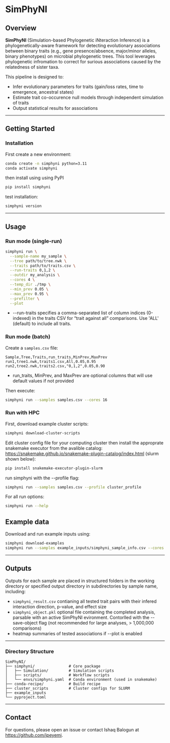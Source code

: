 # SimPhyNI

## Overview

**SimPhyNI** (Simulation-based Phylogenetic iNteraction Inference) is a phylogenetically-aware framework for detecting evolutionary associations between binary traits (e.g., gene presence/absence, major/minor alleles, binary phenotypes) on microbial phylogenetic trees. This tool leverages phylogenetic infromation to correct for surious associations caused by the relatedness of sister taxa. 

This pipeline is designed to:

* Infer evolutionary parameters for traits (gain/loss rates, time to emergence, ancestral states)
* Estimate trait co-occurence null models through independent simulation of traits
* Output statistical results for associations 

---

## Getting Started

### Installation

First create a new environment:

```bash
conda create -n simphyni python=3.11
conda activate simphyni
```

then install using using PyPI

```bash
pip install simphyni
```

test installation:

```bash
simphyni version
```

---

## Usage

### Run mode (single-run)

```bash
simphyni run \
  --sample-name my_sample \
  --tree path/to/tree.nwk \
  --traits path/to/traits.csv \
  --run-traits 0,1,2 \
  --outdir my_analysis \
  --cores 4 \
  --temp_dir ./tmp \
  --min_prev 0.05 \
  --max_prev 0.95 \
  --prefilter \
  --plot
```

* --run-traits specifies a comma-separated list of column indices (0-indexed) in the traits CSV for “trait against all” comparisons. Use 'ALL' (default) to include all traits.


### Run mode (batch)

Create a `samples.csv` file:

```csv
Sample,Tree,Traits,run_traits,MinPrev,MaxPrev
run1,tree1.nwk,traits1.csv,All,0.05,0.95
run2,tree2.nwk,traits2.csv,"0,1,2",0.05,0.90
```
* run_traits, MinPrev, and MaxPrev are optional columns that will use default values if not provided

Then execute:

```bash
simphyni run --samples samples.csv --cores 16
```

### Run with HPC

First, download example cluster scripts:
```bash
simphyni download-cluster-scripts
```

Edit cluster config file for your computing cluster then install the approprate snakemake executor from the avalible catalog: https://snakemake.github.io/snakemake-plugin-catalog/index.html (slurm shown below): 
```bash
pip install snakemake-executor-plugin-slurm
```

run simphyni with the --profile flag:
```bash
simphyni run --samples samples.csv --profile cluster_profile
```

For all run options:

```bash
simphyni run --help
```

## Example data

Download and run example inputs using:
```bash
simphyni download-examples
simphyni run --samples example_inputs/simphyni_sample_info.csv --cores 8 --prefilter --plot
```
---

## Outputs

Outputs for each sample are placed in structured folders in the working directory or specified output directory in subdirectories by sample name, including:

* `simphyni_result.csv` contianing all tested trait pairs with their infered interaction direction, p-value, and effect size
* `simphyni_object.pkl` optional file containing the completed analysis, parsable with an active SimPhyNI evironment. Contorlled with the --save-object flag (not recommended for large analyses, > 1,000,000 comparisons)
* heatmap summaries of tested associations if --plot is enabled

---

### Directory Structure

```
SimPhyNI/
├── simphyni/               # Core package
│   ├── Simulation/         # Simulation scripts
│   ├── scripts/            # Workflow scripts
│   └── envs/simphyni.yaml  # Conda environment (used in snakemake)
├── conda-recipe/           # Build recipe 
├── cluster_scripts         # Cluster configs for SLURM
├── example_inputs 
└── pyproject.toml
```

---


## Contact

For questions, please open an issue or contact Ishaq Balogun at https://github.com/jpeyemi.
